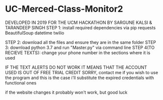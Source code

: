 # UC-Merced-Class-Monitor2
DEVELOPED IN 2019 FOR THE UCM HACKATHON BY SARGUNE KALSI & TARANDEEP SINGH
STEP 1: install required dependencies via pip
requests
BeautifulSoup
datetime
twilio

STEP 2: download all the files and ensure they are in the same folder
STEP 3: download python 3.7 and run "Master.py" via command line
STEP 4(TO RECIEVE TEXTS): change your phone number in the sections where it is used

IF THE TEXT ALERTS DO NOT WORK IT MEANS THAT THE ACCOUNT USED IS OUT OF FREE TRIAL CREDIT
SORRY, contact me if you wish to use the program and this is the case i'll substitute the expired credentials with functional ones

if the website changes it probably won't work, but good luck
